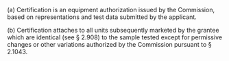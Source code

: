 (a) Certification is an equipment authorization issued by the Commission, based on representations and test data submitted by the applicant.

(b) Certification attaches to all units subsequently marketed by the grantee which are identical (see § 2.908) to the sample tested except for permissive changes or other variations authorized by the Commission pursuant to § 2.1043.

